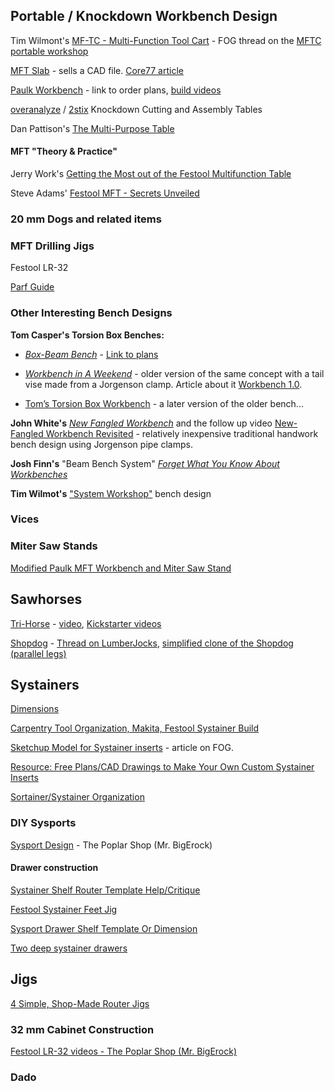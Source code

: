 ## Portable / Knockdown Workbench Design

Tim Wilmont's [MF-TC - Multi-Function Tool Cart](https://benchworks.be/en/projects/mf-tc-multifunction-tool-cart/) - FOG thread on the [MFTC portable workshop](http://festoolownersgroup.com/festool-jigs-tool-enhancements/mftc-portable-workshop/)

[MFT Slab](http://www.multifunctionslab.com) - sells a CAD file. [Core77 article](https://www.core77.com/posts/66171/Multifunction-Slab-Work-Table)

[Paulk Workbench](http://www.paulkhomes.com/order-plans.html) - link to order plans, [build videos](https://www.youtube.com/watch?v=KnNi6Tpp-ac&list=PLB1ATCukiUGRpTw3dlQFSk8uOmIEP3BJ1)

[overanalyze](http://festoolownersgroup.com/festool-jigs-tool-enhancements/cuttingwork-table/) / [2stix](http://festoolownersgroup.com/workshops-and-mobile-vehicle-based-shops/i-designed-and-built-a-portable-mft-style-workbench/) Knockdown Cutting and Assembly Tables

Dan Pattison's [The Multi-Purpose Table](http://multipurposetable.blogspot.com/2015/03/what-is-multi-purpose-table.html)

#### MFT "Theory & Practice"

Jerry Work's [Getting the Most out of the Festool Multifunction Table](https://service.festoolusa.com/media/pdf/Getting_the_most_from_the_MFT_multifunction_table.pdf)

Steve Adams' [Festool MFT - Secrets Unveiled](http://www.festoolownersgroup.com/CoppermineMain/albums/Manuals/Festool_MFT_-_Secrets_Unveiled.pdf)

### 20 mm Dogs and related items

### MFT Drilling Jigs

Festool LR-32

[Parf Guide]()

### Other Interesting Bench Designs

**Tom Casper's Torsion Box Benches:**

* [*Box-Beam Bench*](https://www.popularwoodworking.com/woodworking-blogs/diy-workbench-plans-box-beam-bench/) - [Link to plans](http://bit.ly/BoxBeamBench)

* [*Workbench in A Weekend*](http://www.workbenchdesign.net/WeekendWorkbench_small.pdf) - older version of the same concept with a tail vise made from a Jorgenson clamp. Article about it [Workbench 1.0](http://www.workbenchdesign.net/bench1.html).

* [Tom’s Torsion Box Workbench](https://www.popularwoodworking.com/projects/toms-torsion-box-workbench/) - a later version of the older bench...

**John White's** [*New Fangled Workbench*](http://content.jettools.com/content/jet50/wood/freebies/jet50_workbenchplan.pdf) and the follow up video [New-Fangled Workbench Revisited](http://www.finewoodworking.com/workshop/video/new-fangled-workbench-revisited.aspx) - relatively inexpensive traditional handwork bench design using Jorgenson pipe clamps.

**Josh Finn's** "Beam Bench System" [*Forget What You Know About Workbenches*](https://static1.squarespace.com/static/5262b963e4b0823534b296d1/t/530ba471e4b0e23db62d05ee/1393271921813/workbench%2520article%25202009%5Bsmallpdf.com%5D.pdf)

**Tim Wilmot's** ["System Workshop"](https://benchworks.be/en/projects/system-workshop/) bench design

### Vices

### Miter Saw Stands

[Modified Paulk MFT Workbench and Miter Saw Stand](http://festoolownersgroup.com/festool-jigs-tool-enhancements/modified-paulk-mft-workbench-and-miter-saw-stand/)

## Sawhorses

[Tri-Horse](http://lumberjocks.com/projects/96307) - [video](https://www.youtube.com/watch?v=kpJcG8J1-bs), [Kickstarter videos](https://www.youtube.com/watch?v=zD3bWB2s5Lk)

[Shopdog](http://www.woodshopdude.com/index.html) - [Thread on LumberJocks](http://lumberjocks.com/projects/16736), [simplified clone of the Shopdog (parallel legs)](https://www.ehow.com/how_5498679_make-folding-sawhorse.html)

## Systainers

[Dimensions](https://www.tanos.de/007/En/HOME/PRODUCT_AREAS/systainer/Dimensions.html)

[Carpentry Tool Organization, Makita, Festool Systainer Build](https://www.youtube.com/watch?v=LHMyhuZo2a0)

[Sketchup Model for Systainer inserts](https://3dwarehouse.sketchup.com/model/edf07d0204c1820b7adda53967d00c3f/Systainer-Inserts) - article on FOG.

[Resource: Free Plans/CAD Drawings to Make Your Own Custom Systainer Inserts](https://www.core77.com/posts/68718/Resource-Free-PlansCAD-Drawings-to-Make-Your-Own-Custom-Systainer-Inserts)

[Sortainer/Systainer Organization](http://festoolownersgroup.com/festool-and-tanos-systainers/sortainersystainer-organization/)

### DIY Sysports

[Sysport Design](https://www.youtube.com/watch?v=ijrgA5M2Xls) - The Poplar Shop (Mr. BigErock)

#### Drawer construction

[Systainer Shelf Router Template Help/Critique](http://festoolownersgroup.com/festool-jigs-tool-enhancements/systainer-shelf-router-template-helpcritique/)

[Festool Systainer Feet Jig](http://festoolownersgroup.com/festool-jigs-tool-enhancements/festool-systainer-feet-jig/)

[Sysport Drawer Shelf Template Or Dimension](http://festoolownersgroup.com/festool-how-to/sysport-drawer-shelf-template-or-dimension/)

[Two deep systainer drawers](http://festoolownersgroup.com/workshops-and-mobile-vehicle-based-shops/two-deep-systainer-drawers)

## Jigs

[4 Simple, Shop-Made Router Jigs](https://www.popularwoodworking.com/woodworking-blogs/editors-blog/4-simple-shop-made-router-jigs/)

### 32 mm Cabinet Construction

[Festool LR-32 videos - The Poplar Shop (Mr. BigErock)](https://www.youtube.com/playlist?list=PLWQ1DAMaquDjTtCUIELBfVrNtocbQPXsy)

### Dado
